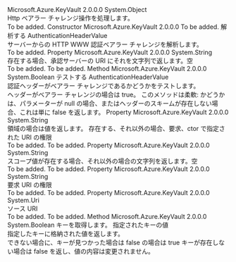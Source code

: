 <Type Name="HttpBearerChallenge" FullName="Microsoft.Azure.KeyVault.HttpBearerChallenge">
  <TypeSignature Language="C#" Value="public sealed class HttpBearerChallenge" />
  <TypeSignature Language="ILAsm" Value=".class public auto ansi sealed beforefieldinit HttpBearerChallenge extends System.Object" />
  <TypeSignature Language="DocId" Value="T:Microsoft.Azure.KeyVault.HttpBearerChallenge" />
  <TypeSignature Language="VB.NET" Value="Public NotInheritable Class HttpBearerChallenge" />
  <TypeSignature Language="F#" Value="type HttpBearerChallenge = class" />
  <AssemblyInfo>
    <AssemblyName>Microsoft.Azure.KeyVault</AssemblyName>
    <AssemblyVersion>2.0.0.0</AssemblyVersion>
  </AssemblyInfo>
  <Base>
    <BaseTypeName>System.Object</BaseTypeName>
  </Base>
  <Interfaces />
  <Docs>
    <summary>
            Http ベアラー チャレンジ操作を処理します。
            </summary>
    <remarks>To be added.</remarks>
  </Docs>
  <Members>
    <Member MemberName=".ctor">
      <MemberSignature Language="C#" Value="public HttpBearerChallenge (Uri requestUri, string challenge);" />
      <MemberSignature Language="ILAsm" Value=".method public hidebysig specialname rtspecialname instance void .ctor(class System.Uri requestUri, string challenge) cil managed" />
      <MemberSignature Language="DocId" Value="M:Microsoft.Azure.KeyVault.HttpBearerChallenge.#ctor(System.Uri,System.String)" />
      <MemberSignature Language="VB.NET" Value="Public Sub New (requestUri As Uri, challenge As String)" />
      <MemberSignature Language="F#" Value="new Microsoft.Azure.KeyVault.HttpBearerChallenge : Uri * string -&gt; Microsoft.Azure.KeyVault.HttpBearerChallenge" Usage="new Microsoft.Azure.KeyVault.HttpBearerChallenge (requestUri, challenge)" />
      <MemberType>Constructor</MemberType>
      <AssemblyInfo>
        <AssemblyName>Microsoft.Azure.KeyVault</AssemblyName>
        <AssemblyVersion>2.0.0.0</AssemblyVersion>
      </AssemblyInfo>
      <Parameters>
        <Parameter Name="requestUri" Type="System.Uri" />
        <Parameter Name="challenge" Type="System.String" />
      </Parameters>
      <Docs>
        <param name="requestUri">To be added.</param>
        <param name="challenge">解析する AuthenticationHeaderValue</param>
        <summary>
            サーバーからの HTTP WWW 認証ベアラー チャレンジを解析します。
            </summary>
        <remarks>To be added.</remarks>
      </Docs>
    </Member>
    <Member MemberName="AuthorizationServer">
      <MemberSignature Language="C#" Value="public string AuthorizationServer { get; }" />
      <MemberSignature Language="ILAsm" Value=".property instance string AuthorizationServer" />
      <MemberSignature Language="DocId" Value="P:Microsoft.Azure.KeyVault.HttpBearerChallenge.AuthorizationServer" />
      <MemberSignature Language="VB.NET" Value="Public ReadOnly Property AuthorizationServer As String" />
      <MemberSignature Language="F#" Value="member this.AuthorizationServer : string" Usage="Microsoft.Azure.KeyVault.HttpBearerChallenge.AuthorizationServer" />
      <MemberType>Property</MemberType>
      <AssemblyInfo>
        <AssemblyName>Microsoft.Azure.KeyVault</AssemblyName>
        <AssemblyVersion>2.0.0.0</AssemblyVersion>
      </AssemblyInfo>
      <ReturnValue>
        <ReturnType>System.String</ReturnType>
      </ReturnValue>
      <Docs>
        <summary>
            存在する場合、承認サーバーの URI にそれを文字列で返します。空
            </summary>
        <value>To be added.</value>
        <remarks>To be added.</remarks>
      </Docs>
    </Member>
    <Member MemberName="IsBearerChallenge">
      <MemberSignature Language="C#" Value="public static bool IsBearerChallenge (string challenge);" />
      <MemberSignature Language="ILAsm" Value=".method public static hidebysig bool IsBearerChallenge(string challenge) cil managed" />
      <MemberSignature Language="DocId" Value="M:Microsoft.Azure.KeyVault.HttpBearerChallenge.IsBearerChallenge(System.String)" />
      <MemberSignature Language="VB.NET" Value="Public Shared Function IsBearerChallenge (challenge As String) As Boolean" />
      <MemberSignature Language="F#" Value="static member IsBearerChallenge : string -&gt; bool" Usage="Microsoft.Azure.KeyVault.HttpBearerChallenge.IsBearerChallenge challenge" />
      <MemberType>Method</MemberType>
      <AssemblyInfo>
        <AssemblyName>Microsoft.Azure.KeyVault</AssemblyName>
        <AssemblyVersion>2.0.0.0</AssemblyVersion>
      </AssemblyInfo>
      <ReturnValue>
        <ReturnType>System.Boolean</ReturnType>
      </ReturnValue>
      <Parameters>
        <Parameter Name="challenge" Type="System.String" />
      </Parameters>
      <Docs>
        <param name="challenge">テストする AuthenticationHeaderValue</param>
        <summary>
            認証ヘッダーがベアラー チャレンジであるかどうかをテストします。
            </summary>
        <returns>ヘッダーがベアラー チャレンジの場合は true。</returns>
        <remarks>
            このメソッドは柔軟: かどうかは、パラメーターが null の場合、またはヘッダーのスキームが存在しない場合、これは単に false を返します。
            </remarks>
      </Docs>
    </Member>
    <Member MemberName="Resource">
      <MemberSignature Language="C#" Value="public string Resource { get; }" />
      <MemberSignature Language="ILAsm" Value=".property instance string Resource" />
      <MemberSignature Language="DocId" Value="P:Microsoft.Azure.KeyVault.HttpBearerChallenge.Resource" />
      <MemberSignature Language="VB.NET" Value="Public ReadOnly Property Resource As String" />
      <MemberSignature Language="F#" Value="member this.Resource : string" Usage="Microsoft.Azure.KeyVault.HttpBearerChallenge.Resource" />
      <MemberType>Property</MemberType>
      <AssemblyInfo>
        <AssemblyName>Microsoft.Azure.KeyVault</AssemblyName>
        <AssemblyVersion>2.0.0.0</AssemblyVersion>
      </AssemblyInfo>
      <ReturnValue>
        <ReturnType>System.String</ReturnType>
      </ReturnValue>
      <Docs>
        <summary>
            領域の場合は値を返します。 存在する、それ以外の場合、要求、ctor で指定された URI の権限
            </summary>
        <value>To be added.</value>
        <remarks>To be added.</remarks>
      </Docs>
    </Member>
    <Member MemberName="Scope">
      <MemberSignature Language="C#" Value="public string Scope { get; }" />
      <MemberSignature Language="ILAsm" Value=".property instance string Scope" />
      <MemberSignature Language="DocId" Value="P:Microsoft.Azure.KeyVault.HttpBearerChallenge.Scope" />
      <MemberSignature Language="VB.NET" Value="Public ReadOnly Property Scope As String" />
      <MemberSignature Language="F#" Value="member this.Scope : string" Usage="Microsoft.Azure.KeyVault.HttpBearerChallenge.Scope" />
      <MemberType>Property</MemberType>
      <AssemblyInfo>
        <AssemblyName>Microsoft.Azure.KeyVault</AssemblyName>
        <AssemblyVersion>2.0.0.0</AssemblyVersion>
      </AssemblyInfo>
      <ReturnValue>
        <ReturnType>System.String</ReturnType>
      </ReturnValue>
      <Docs>
        <summary>
            スコープ値が存在する場合、それ以外の場合の文字列を返します。空
            </summary>
        <value>To be added.</value>
        <remarks>To be added.</remarks>
      </Docs>
    </Member>
    <Member MemberName="SourceAuthority">
      <MemberSignature Language="C#" Value="public string SourceAuthority { get; }" />
      <MemberSignature Language="ILAsm" Value=".property instance string SourceAuthority" />
      <MemberSignature Language="DocId" Value="P:Microsoft.Azure.KeyVault.HttpBearerChallenge.SourceAuthority" />
      <MemberSignature Language="VB.NET" Value="Public ReadOnly Property SourceAuthority As String" />
      <MemberSignature Language="F#" Value="member this.SourceAuthority : string" Usage="Microsoft.Azure.KeyVault.HttpBearerChallenge.SourceAuthority" />
      <MemberType>Property</MemberType>
      <AssemblyInfo>
        <AssemblyName>Microsoft.Azure.KeyVault</AssemblyName>
        <AssemblyVersion>2.0.0.0</AssemblyVersion>
      </AssemblyInfo>
      <ReturnValue>
        <ReturnType>System.String</ReturnType>
      </ReturnValue>
      <Docs>
        <summary>
            要求 URI の権限
            </summary>
        <value>To be added.</value>
        <remarks>To be added.</remarks>
      </Docs>
    </Member>
    <Member MemberName="SourceUri">
      <MemberSignature Language="C#" Value="public Uri SourceUri { get; }" />
      <MemberSignature Language="ILAsm" Value=".property instance class System.Uri SourceUri" />
      <MemberSignature Language="DocId" Value="P:Microsoft.Azure.KeyVault.HttpBearerChallenge.SourceUri" />
      <MemberSignature Language="VB.NET" Value="Public ReadOnly Property SourceUri As Uri" />
      <MemberSignature Language="F#" Value="member this.SourceUri : Uri" Usage="Microsoft.Azure.KeyVault.HttpBearerChallenge.SourceUri" />
      <MemberType>Property</MemberType>
      <AssemblyInfo>
        <AssemblyName>Microsoft.Azure.KeyVault</AssemblyName>
        <AssemblyVersion>2.0.0.0</AssemblyVersion>
      </AssemblyInfo>
      <ReturnValue>
        <ReturnType>System.Uri</ReturnType>
      </ReturnValue>
      <Docs>
        <summary>
            ソース URI
            </summary>
        <value>To be added.</value>
        <remarks>To be added.</remarks>
      </Docs>
    </Member>
    <Member MemberName="TryGetValue">
      <MemberSignature Language="C#" Value="public bool TryGetValue (string key, out string value);" />
      <MemberSignature Language="ILAsm" Value=".method public hidebysig instance bool TryGetValue(string key, [out] string&amp; value) cil managed" />
      <MemberSignature Language="DocId" Value="M:Microsoft.Azure.KeyVault.HttpBearerChallenge.TryGetValue(System.String,System.String@)" />
      <MemberSignature Language="VB.NET" Value="Public Function TryGetValue (key As String, ByRef value As String) As Boolean" />
      <MemberSignature Language="F#" Value="member this.TryGetValue : string *  -&gt; bool" Usage="httpBearerChallenge.TryGetValue (key, value)" />
      <MemberType>Method</MemberType>
      <AssemblyInfo>
        <AssemblyName>Microsoft.Azure.KeyVault</AssemblyName>
        <AssemblyVersion>2.0.0.0</AssemblyVersion>
      </AssemblyInfo>
      <ReturnValue>
        <ReturnType>System.Boolean</ReturnType>
      </ReturnValue>
      <Parameters>
        <Parameter Name="key" Type="System.String" />
        <Parameter Name="value" Type="System.String&amp;" RefType="out" />
      </Parameters>
      <Docs>
        <param name="key">キーを取得します。</param>
        <param name="value">指定されたキーの値</param>
        <summary>
            指定したキーに格納された値を返します。
            </summary>
        <returns>できない場合に、キーが見つかった場合は false の場合は true</returns>
        <remarks>
            キーが存在しない場合は false を返し、値の内容は変更されません。
            </remarks>
      </Docs>
    </Member>
  </Members>
</Type>